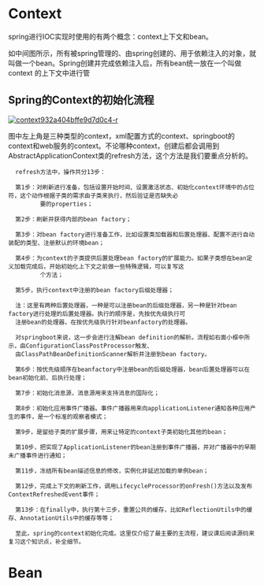 

# Context
  
spring进行IOC实现时使用的有两个概念：context上下文和bean。

如中间图所示，所有被spring管理的、由spring创建的、用于依赖注入的对象，就叫做一个bean。Spring创建并完成依赖注入后，所有bean统一放在一个叫做context
的上下文中进行管

## Spring的Context的初始化流程

<a href="https://ibb.co/NyYF7bC"><img src="https://i.ibb.co/5Rc12w4/context932a404bffe9d7d0c4-r.jpg" alt="context932a404bffe9d7d0c4-r" border="0"></a>

图中左上角是三种类型的context，xml配置方式的context、springboot的context和web服务的context。不论哪种context，创建后都会调用到AbstractApplicationContext类的refresh方法，这个方法是我们要重点分析的。

      refresh方法中，操作共分13步：

      第1步：对刷新进行准备，包括设置开始时间、设置激活状态、初始化context环境中的占位符，这个动作根据子类的需求由子类来执行，然后验证是否缺失必
             要的properties；

      第2步：刷新并获得内部的bean factory；

      第3步：对bean factory进行准备工作，比如设置类加载器和后置处理器、配置不进行自动装配的类型、注册默认的环境bean；

      第4步：为context的子类提供后置处理bean factory的扩展能力。如果子类想在bean定义加载完成后，开始初始化上下文之前做一些特殊逻辑，可以复写这
             个方法；

      第5步，执行context中注册的bean factory后缀处理器；

      注：这里有两种后置处理器，一种是可以注册bean的后缀处理器，另一种是针对bean factory进行处理的后置处理器。执行的顺序是，先按优先级执行可
      注册bean的处理器，在按优先级执行针对beanfactory的处理器。

      对springboot来说，这一步会进行注解bean definition的解析。流程如右面小框中所示，由ConfigurationClassPostProcessor触发、
      由ClassPathBeanDefinitionScanner解析并注册到bean factory。

      第6步：按优先级顺序在beanfactory中注册bean的后缀处理器，bean后置处理器可以在bean初始化前、后执行处理；

      第7步：初始化消息源，消息源用来支持消息的国际化；

      第8步：初始化应用事件广播器。事件广播器用来向applicationListener通知各种应用产生的事件，是一个标准的观察者模式；

      第9步，是留给子类的扩展步骤，用来让特定的context子类初始化其他的bean；

      第10步，把实现了ApplicationListener的bean注册到事件广播器，并对广播器中的早期未广播事件进行通知；

      第11步，冻结所有bean描述信息的修改，实例化非延迟加载的单例bean；

      第12步，完成上下文的刷新工作，调用LifecycleProcessor的onFresh()方法以及发布ContextRefreshedEvent事件；

      第13步：在finally中，执行第十三步，重置公共的缓存，比如ReflectionUtils中的缓存、AnnotationUtils中的缓存等等；

      至此，spring的context初始化完成。这里仅介绍了最主要的主流程，建议课后阅读源码来复习这个知识点，补全细节。





# Bean
